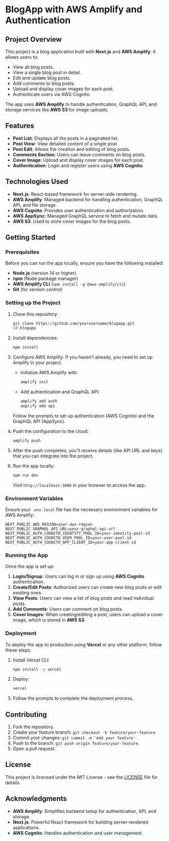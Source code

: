 
# BlogApp with AWS Amplify and Authentication

## Project Overview

This project is a blog application built with **Next.js** and **AWS Amplify**. It allows users to:

- View all blog posts.
- View a single blog post in detail.
- Edit and update blog posts.
- Add comments to blog posts.
- Upload and display cover images for each post.
- Authenticate users via AWS Cognito.

The app uses **AWS Amplify** to handle authentication, GraphQL API, and storage services like **AWS S3** for image uploads.

## Features

- **Post List**: Displays all the posts in a paginated list.
- **Post View**: View detailed content of a single post.
- **Post Edit**: Allows the creation and editing of blog posts.
- **Comments Section**: Users can leave comments on blog posts.
- **Cover Image**: Upload and display cover images for each post.
- **Authentication**: Login and register users using **AWS Cognito**.

## Technologies Used

- **Next.js**: React-based framework for server-side rendering.
- **AWS Amplify**: Managed backend for handling authentication, GraphQL API, and file storage.
- **AWS Cognito**: Provides user authentication and authorization.
- **AWS AppSync**: Managed GraphQL service to fetch and mutate data.
- **AWS S3**: Used to store cover images for the blog posts.

## Getting Started

### Prerequisites

Before you can run the app locally, ensure you have the following installed:

- **Node.js** (version 14 or higher)
- **npm** (Node package manager)
- **AWS Amplify CLI** (`npm install -g @aws-amplify/cli`)
- **Git** (for version control)

### Setting up the Project

1. Clone this repository:
   ```bash
   git clone https://github.com/yourusername/blogapp.git
   cd blogapp
   ```

2. Install dependencies:
   ```bash
   npm install
   ```

3. Configure AWS Amplify:
   If you haven’t already, you need to set up Amplify in your project.
   - Initialize AWS Amplify with:
     ```bash
     amplify init
     ```
   - Add authentication and GraphQL API:
     ```bash
     amplify add auth
     amplify add api
     ```
   Follow the prompts to set up authentication (AWS Cognito) and the GraphQL API (AppSync).

4. Push the configuration to the cloud:
   ```bash
   amplify push
   ```

5. After the push completes, you'll receive details (like API URL and keys) that you can integrate into the project.

6. Run the app locally:
   ```bash
   npm run dev
   ```

   Visit `http://localhost:3000` in your browser to access the app.

### Environment Variables

Ensure your `.env.local` file has the necessary environment variables for AWS Amplify:

```env
NEXT_PUBLIC_AWS_REGION=your-aws-region
NEXT_PUBLIC_GRAPHQL_API_URL=your-graphql-api-url
NEXT_PUBLIC_AUTH_COGNITO_IDENTITY_POOL_ID=your-identity-pool-id
NEXT_PUBLIC_AUTH_COGNITO_USER_POOL_ID=your-user-pool-id
NEXT_PUBLIC_AUTH_COGNITO_APP_CLIENT_ID=your-app-client-id
```

### Running the App

Once the app is set up:

1. **Login/Signup**: Users can log in or sign up using **AWS Cognito** authentication.
2. **Create/Edit Posts**: Authorized users can create new blog posts or edit existing ones.
3. **View Posts**: Users can view a list of blog posts and read individual posts.
4. **Add Comments**: Users can comment on blog posts.
5. **Cover Images**: When creating/editing a post, users can upload a cover image, which is stored in **AWS S3**.

### Deployment

To deploy the app to production using **Vercel** or any other platform, follow these steps:

1. Install Vercel CLI:
   ```bash
   npm install -g vercel
   ```

2. Deploy:
   ```bash
   vercel
   ```

3. Follow the prompts to complete the deployment process.

## Contributing

1. Fork the repository.
2. Create your feature branch: `git checkout -b feature/your-feature`.
3. Commit your changes: `git commit -m 'Add your feature'`.
4. Push to the branch: `git push origin feature/your-feature`.
5. Open a pull request.

## License

This project is licensed under the MIT License - see the [LICENSE](LICENSE) file for details.

## Acknowledgments

- **AWS Amplify**: Simplifies backend setup for authentication, API, and storage.
- **Next.js**: Powerful React framework for building server-rendered applications.
- **AWS Cognito**: Handles authentication and user management.
